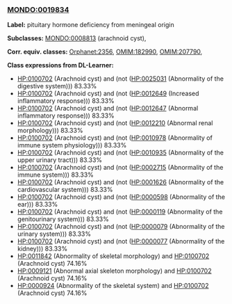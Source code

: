 
### [MONDO:0019834](http://purl.obolibrary.org/obo/MONDO_0019834)
**Label:** pituitary hormone deficiency from meningeal origin

**Subclasses:** [MONDO:0008813](http://purl.obolibrary.org/obo/MONDO_0008813) (arachnoid cyst), 

**Corr. equiv. classes:** [Orphanet:2356](http://www.orpha.net/ORDO/Orphanet_2356), [OMIM:182990](http://purl.obolibrary.org/obo/OMIM_182990), [OMIM:207790](http://purl.obolibrary.org/obo/OMIM_207790), 

**Class expressions from DL-Learner:**

- [HP:0100702](http://purl.obolibrary.org/obo/HP_0100702) (Arachnoid cyst) and (not ([HP:0025031](http://purl.obolibrary.org/obo/HP_0025031) (Abnormality of the digestive system))) 83.33%
- [HP:0100702](http://purl.obolibrary.org/obo/HP_0100702) (Arachnoid cyst) and (not ([HP:0012649](http://purl.obolibrary.org/obo/HP_0012649) (Increased inflammatory response))) 83.33%
- [HP:0100702](http://purl.obolibrary.org/obo/HP_0100702) (Arachnoid cyst) and (not ([HP:0012647](http://purl.obolibrary.org/obo/HP_0012647) (Abnormal inflammatory response))) 83.33%
- [HP:0100702](http://purl.obolibrary.org/obo/HP_0100702) (Arachnoid cyst) and (not ([HP:0012210](http://purl.obolibrary.org/obo/HP_0012210) (Abnormal renal morphology))) 83.33%
- [HP:0100702](http://purl.obolibrary.org/obo/HP_0100702) (Arachnoid cyst) and (not ([HP:0010978](http://purl.obolibrary.org/obo/HP_0010978) (Abnormality of immune system physiology))) 83.33%
- [HP:0100702](http://purl.obolibrary.org/obo/HP_0100702) (Arachnoid cyst) and (not ([HP:0010935](http://purl.obolibrary.org/obo/HP_0010935) (Abnormality of the upper urinary tract))) 83.33%
- [HP:0100702](http://purl.obolibrary.org/obo/HP_0100702) (Arachnoid cyst) and (not ([HP:0002715](http://purl.obolibrary.org/obo/HP_0002715) (Abnormality of the immune system))) 83.33%
- [HP:0100702](http://purl.obolibrary.org/obo/HP_0100702) (Arachnoid cyst) and (not ([HP:0001626](http://purl.obolibrary.org/obo/HP_0001626) (Abnormality of the cardiovascular system))) 83.33%
- [HP:0100702](http://purl.obolibrary.org/obo/HP_0100702) (Arachnoid cyst) and (not ([HP:0000598](http://purl.obolibrary.org/obo/HP_0000598) (Abnormality of the ear))) 83.33%
- [HP:0100702](http://purl.obolibrary.org/obo/HP_0100702) (Arachnoid cyst) and (not ([HP:0000119](http://purl.obolibrary.org/obo/HP_0000119) (Abnormality of the genitourinary system))) 83.33%
- [HP:0100702](http://purl.obolibrary.org/obo/HP_0100702) (Arachnoid cyst) and (not ([HP:0000079](http://purl.obolibrary.org/obo/HP_0000079) (Abnormality of the urinary system))) 83.33%
- [HP:0100702](http://purl.obolibrary.org/obo/HP_0100702) (Arachnoid cyst) and (not ([HP:0000077](http://purl.obolibrary.org/obo/HP_0000077) (Abnormality of the kidney))) 83.33%
- [HP:0011842](http://purl.obolibrary.org/obo/HP_0011842) (Abnormality of skeletal morphology) and [HP:0100702](http://purl.obolibrary.org/obo/HP_0100702) (Arachnoid cyst) 74.16%
- [HP:0009121](http://purl.obolibrary.org/obo/HP_0009121) (Abnormal axial skeleton morphology) and [HP:0100702](http://purl.obolibrary.org/obo/HP_0100702) (Arachnoid cyst) 74.16%
- [HP:0000924](http://purl.obolibrary.org/obo/HP_0000924) (Abnormality of the skeletal system) and [HP:0100702](http://purl.obolibrary.org/obo/HP_0100702) (Arachnoid cyst) 74.16%


